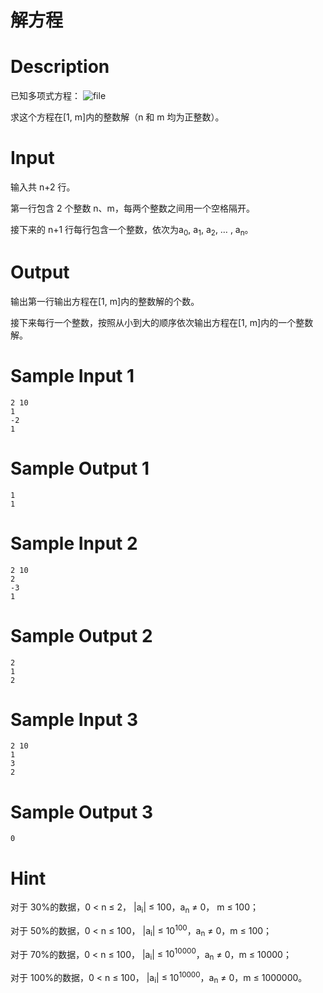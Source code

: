 # 解方程

# Description

已知多项式方程：
![file](/api/users/image?path=1/images/1593613517335.png)

求这个方程在[1, m]内的整数解（n 和 m 均为正整数）。

# Input

输入共 n+2 行。

第一行包含 2 个整数 n、m，每两个整数之间用一个空格隔开。

接下来的 n+1 行每行包含一个整数，依次为a<sub>0</sub>, a<sub>1</sub>, a<sub>2</sub>, … , a<sub>n</sub>。

# Output

输出第一行输出方程在[1, m]内的整数解的个数。

接下来每行一个整数，按照从小到大的顺序依次输出方程在[1, m]内的一个整数解。

# Sample Input 1

```
2 10
1
-2
1

```

# Sample Output 1

```
1
1
```

# Sample Input 2

```
2 10
2 
-3
1

```

# Sample Output 2

```
2
1
2
```

# Sample Input 3

```
2 10
1
3
2

```

# Sample Output 3

```
0
```

# Hint
对于 30%的数据，0 < n ≤ 2， |a<sub>i</sub>| ≤ $100$，a<sub>n</sub> ≠ 0， m ≤ 100；

对于 50%的数据，0 < n ≤ 100， |a<sub>i</sub>| ≤ $10^{100}$，a<sub>n</sub> ≠ 0，m ≤ 100；

对于 70%的数据，0 < n ≤ 100， |a<sub>i</sub>| ≤ $10^{10000}$，a<sub>n</sub> ≠ 0，m ≤ 10000；

对于 100%的数据，0 < n ≤ 100， |a<sub>i</sub>| ≤ $10^{10000}$，a<sub>n</sub> ≠ 0，m ≤ 1000000。 